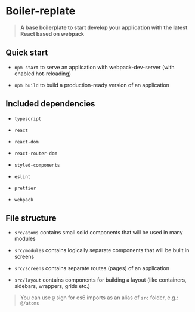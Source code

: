 # Boiler-replate

> **A base boilerplate to start develop your application with the latest React based on webpack**

## Quick start

* `npm start` to serve an application with webpack-dev-server (with enabled hot-reloading)

* `npm build` to build a production-ready version of an application

## Included dependencies

* `typescript`

* `react`

* `react-dom`

* `react-router-dom`

* `styled-components`

* `eslint`

* `prettier`

* `webpack`

## File structure

* `src/atoms` contains small solid components that will be used in many modules

* `src/modules` contains logically separate components that will be built in screens

* `src/screens` contains separate routes (pages) of an application

* `src/layout` contains components for building a layout (like containers, sidebars, wrappers, grids etc.)

> You can use `@` sign for es6 imports as an alias of  `src` folder, e.g.: `@/atoms`
